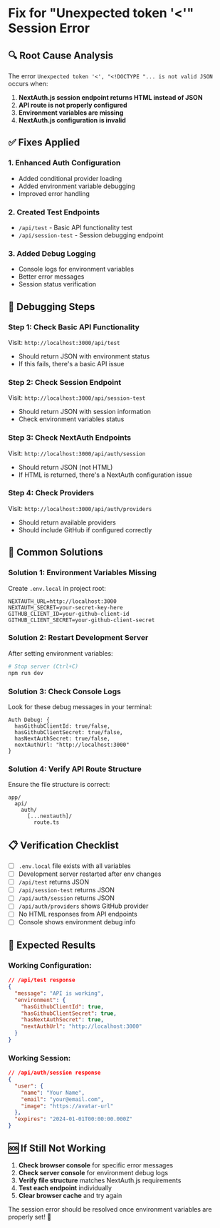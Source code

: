 # Fix for "Unexpected token '<'" Session Error

## 🔍 **Root Cause Analysis**

The error `Unexpected token '<', "<!DOCTYPE "... is not valid JSON` occurs when:
1. **NextAuth.js session endpoint returns HTML instead of JSON**
2. **API route is not properly configured**
3. **Environment variables are missing**
4. **NextAuth.js configuration is invalid**

## ✅ **Fixes Applied**

### **1. Enhanced Auth Configuration**
- Added conditional provider loading
- Added environment variable debugging
- Improved error handling

### **2. Created Test Endpoints**
- `/api/test` - Basic API functionality test
- `/api/session-test` - Session debugging endpoint

### **3. Added Debug Logging**
- Console logs for environment variables
- Better error messages
- Session status verification

## 🧪 **Debugging Steps**

### **Step 1: Check Basic API Functionality**
Visit: `http://localhost:3000/api/test`
- Should return JSON with environment status
- If this fails, there's a basic API issue

### **Step 2: Check Session Endpoint**
Visit: `http://localhost:3000/api/session-test`
- Should return JSON with session information
- Check environment variables status

### **Step 3: Check NextAuth Endpoints**
Visit: `http://localhost:3000/api/auth/session`
- Should return JSON (not HTML)
- If HTML is returned, there's a NextAuth configuration issue

### **Step 4: Check Providers**
Visit: `http://localhost:3000/api/auth/providers`
- Should return available providers
- Should include GitHub if configured correctly

## 🔧 **Common Solutions**

### **Solution 1: Environment Variables Missing**
Create `.env.local` in project root:
```env
NEXTAUTH_URL=http://localhost:3000
NEXTAUTH_SECRET=your-secret-key-here
GITHUB_CLIENT_ID=your-github-client-id
GITHUB_CLIENT_SECRET=your-github-client-secret
```

### **Solution 2: Restart Development Server**
After setting environment variables:
```bash
# Stop server (Ctrl+C)
npm run dev
```

### **Solution 3: Check Console Logs**
Look for these debug messages in your terminal:
```
Auth Debug: {
  hasGithubClientId: true/false,
  hasGithubClientSecret: true/false,
  hasNextAuthSecret: true/false,
  nextAuthUrl: "http://localhost:3000"
}
```

### **Solution 4: Verify API Route Structure**
Ensure the file structure is correct:
```
app/
  api/
    auth/
      [...nextauth]/
        route.ts
```

## 📋 **Verification Checklist**

- [ ] `.env.local` file exists with all variables
- [ ] Development server restarted after env changes
- [ ] `/api/test` returns JSON
- [ ] `/api/session-test` returns JSON
- [ ] `/api/auth/session` returns JSON
- [ ] `/api/auth/providers` shows GitHub provider
- [ ] No HTML responses from API endpoints
- [ ] Console shows environment debug info

## 🚀 **Expected Results**

### **Working Configuration:**
```json
// /api/test response
{
  "message": "API is working",
  "environment": {
    "hasGithubClientId": true,
    "hasGithubClientSecret": true,
    "hasNextAuthSecret": true,
    "nextAuthUrl": "http://localhost:3000"
  }
}
```

### **Working Session:**
```json
// /api/auth/session response
{
  "user": {
    "name": "Your Name",
    "email": "your@email.com",
    "image": "https://avatar-url"
  },
  "expires": "2024-01-01T00:00:00.000Z"
}
```

## 🆘 **If Still Not Working**

1. **Check browser console** for specific error messages
2. **Check server console** for environment debug logs
3. **Verify file structure** matches NextAuth.js requirements
4. **Test each endpoint** individually
5. **Clear browser cache** and try again

The session error should be resolved once environment variables are properly set! 🎉
